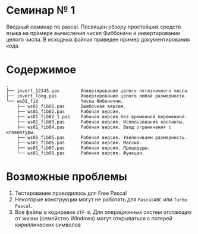 # Семинар № 1

Вводный семинар по pascal.
Посвящен обзору простейших средств языка 
на примере вычисления чисел Фиббоначи 
и инвертировании целого числа.
В исходных файлах приведен пример документирования кода.

# Содержимое
    .
    ├── invert_12345.pas        Инвертирование целого пятизначного числа
    ├── invert_long.pas         Инвертирование целого любой размерности.
    └── ws01_fib                Числа Фибоначчи.
        ├── ws01_fib01.pas      Ошибочная версия.
        ├── ws01_fib02.pas      Рабочая версия.
        ├── ws01_fib02_1.pas    Рабочая версия без временной переменной.
        ├── ws01_fib03.pas      Рабочая версия. Использование контанты.
        ├── ws01_fib04.pas      Рабочая версия. Ввод ограничения с клавиатуры.
        ├── ws01_fib05.pas      Рабочая версия. Увеличиваем размерность.
        ├── ws01_fib06.pas      Рабочая версия. Массив.
        ├── ws01_fib07.pas      Рабочая версия. Процедуры.
        └── ws01_fib08.pas      Рабочая версия. Функции.

        
# Возможные проблемы

1. Тестирование проводилось для Free Pascal
2. Некоторые конструкции могут не работать для `PascalABC` или `Turbo Pascal`.
3. Все файлы в кодиравке `UTF-8`. 
    Для операционных систем отстающих от жизни (семейство Windows)
    могут открываться с потерей кириллических символов